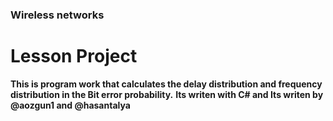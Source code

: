 ### Wireless networks
# Lesson Project

**This is program work that calculates the delay distribution and frequency distribution in the Bit error probability.**
 **Its writen with C# and Its writen by @aozgun1 and @hasantalya**
